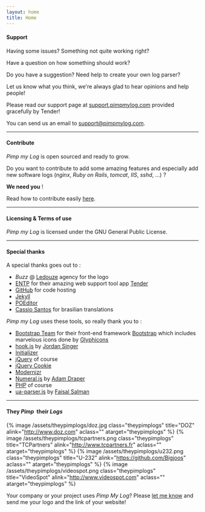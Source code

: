 ```yaml
---
layout: home
title: Home
---
```


#### Support

Having some issues? Something not quite working right?

Have a question on how something should work?

Do you have a suggestion? Need help to create your own log parser?

Let us know what you think, we're always glad to hear opinions and help people!

Please read our support page at [support.pimpmylog.com](http://support.pimpmylog.com) provided gracefully by Tender!

You can send us an email to [support@pimpmylog.com](mailto:support@pimpmylog.com).

---

#### Contribute

*Pimp my Log* is open sourced and ready to grow.

Do you want to contribute to add some amazing features and especially add new software logs (*nginx*, *Ruby on Rails*, *tomcat*, *IIS*, *sshd*, ...) ?

**We need you** !

Read how to contribute easily [here](/developer/).

---

#### Licensing & Terms of use

*Pimp my Log* is licensed under the GNU General Public License.

---

#### Special thanks

A special thanks goes out to :

* *Buzz* @ [Ledouze](http://www.ledouze.fr) agency for the logo
* [ENTP](http://entp.com/) for their amazing web support tool app [Tender](http://tenderapp.com/)
* [GitHub](http://github.com) for code hosting
* [Jekyll](http://jekyllrb.com)
* [POEditor](http://poeditor.com)
* [Cassio Santos](http://www.cassiosantos.com) for brasilian translations

*Pimp my Log* uses these tools, so really thank you to :

* [Bootstrap Team](https://github.com/twbs?tab=members) for their front-end framework [Bootstrap](http://getbootstrap.com/) which includes marvelous icons done by [Glyphicons](http://glyphicons.com/)
* [hook.js](http://usehook.com/) by [Jordan Singer](https://github.com/jordansinger)
* [Initializer](http://www.initializr.com/)
* [jQuery](http://jquery.com/) of course
* [jQuery Cookie](https://github.com/carhartl/jquery-cookie)
* [Modernizr](http://modernizr.com/)
* [Numeral.js](http://numeraljs.com/) by [Adam Draper](https://github.com/adamwdraper)
* [PHP](http://www.php.net) of course
* [ua-parser.js](http://faisalman.github.io/ua-parser-js/) by [Faisal Salman](https://github.com/faisalman)

---

#### They *Pimp*&nbsp;&nbsp;their *Logs*

{% image /assets/theypimplogs/doz.jpg class="theypimplogs" title="DOZ" alink="http://www.doz.com" aclass="" atarget="theypimplogs" %}
{% image /assets/theypimplogs/tcpartners.png class="theypimplogs" title="TCPartners" alink="http://www.tcpartners.fr" aclass="" atarget="theypimplogs" %}
{% image /assets/theypimplogs/u232.png class="theypimplogs" title="U-232" alink="https://github.com/Bigjoos" aclass="" atarget="theypimplogs" %}
{% image /assets/theypimplogs/videospot.png class="theypimplogs" title="VideoSpot" alink="http://www.videospot.com" aclass="" atarget="theypimplogs" %}

Your company or your project uses *Pimp My Log*? Please [let me know](http://support.pimpmylog.com/discussion/new) and send me your logo and the link of your website!



